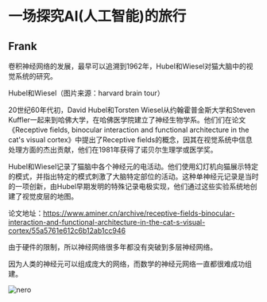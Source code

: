 # 一场探究AI(人工智能)的旅行



## Frank

卷积神经网络的发展，最早可以追溯到1962年，Hubel和Wiesel对猫大脑中的视觉系统的研究。

Hubel和Wiesel（图片来源：harvard brain tour）

20世纪60年代初，David Hubel和Torsten Wiesel从约翰霍普金斯大学和Steven Kuffler一起来到哈佛大学，在哈佛医学院建立了神经生物学系。他们们在论文《Receptive fields, binocular interaction and functional architecture in the cat's visual cortex》中提出了Receptive fields的概念，因其在视觉系统中信息处理方面的杰出贡献，他们在1981年获得了诺贝尔生理学或医学奖。

Hubel和Wiesel记录了猫脑中各个神经元的电活动。他们使用幻灯机向猫展示特定的模式，并指出特定的模式刺激了大脑特定部位的活动。这种单神经元记录是当时的一项创新，由Hubel早期发明的特殊记录电极实现，他们通过这些实验系统地创建了视觉皮层的地图。

论文地址：https://www.aminer.cn/archive/receptive-fields-binocular-interaction-and-functional-architecture-in-the-cat-s-visual-cortex/55a5761e612c6b12ab1cc946

由于硬件的限制，所以神经网络很多年都没有突破到多层神经网络。

因为人类的神经元可以组成庞大的网络，而数学的神经元网络一直都很难成功组建。

![nero](https://github.com/weslynn/graphic-deep-neural-network/blob/master/pic/famous/3/3.jpg)


